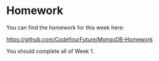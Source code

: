 # Homework

You can find the homework for this week here:

https://github.com/CodeYourFuture/MongoDB-Homework

You should complete all of Week 1.
